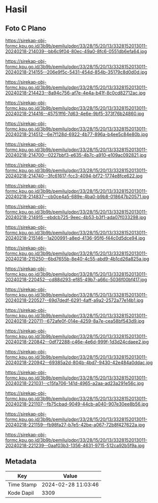 # Hasil

## Foto C Plano

https://sirekap-obj-formc.kpu.go.id/3b9b/pemilu/pdpr/33/28/15/20/13/3328152013011-20240218-214039--bb6c9f04-80ec-49a0-8fc6-0551db6efa64.jpg

https://sirekap-obj-formc.kpu.go.id/3b9b/pemilu/pdpr/33/28/15/20/13/3328152013011-20240218-214155--206e9f5c-5431-454d-854b-35179c8d0d0d.jpg

https://sirekap-obj-formc.kpu.go.id/3b9b/pemilu/pdpr/33/28/15/20/13/3328152013011-20240218-214423--8a94c756-af7e-4e4a-b41f-8c0cd82712ac.jpg

https://sirekap-obj-formc.kpu.go.id/3b9b/pemilu/pdpr/33/28/15/20/13/3328152013011-20240218-214416--45751ff6-7d63-4e6e-9bf5-373f76b24860.jpg

https://sirekap-obj-formc.kpu.go.id/3b9b/pemilu/pdpr/33/28/15/20/13/3328152013011-20240218-214512--6e7f128d-6922-4b77-896a-b4ee5c84e80b.jpg

https://sirekap-obj-formc.kpu.go.id/3b9b/pemilu/pdpr/33/28/15/20/13/3328152013011-20240218-214700--0227bbf3-e635-4b7c-a910-e109ac092821.jpg

https://sirekap-obj-formc.kpu.go.id/3b9b/pemilu/pdpr/33/28/15/20/13/3328152013011-20240218-214740--3fc61617-fcc3-4094-bf72-1774e8fce622.jpg

https://sirekap-obj-formc.kpu.go.id/3b9b/pemilu/pdpr/33/28/15/20/13/3328152013011-20240218-214837--cb0ce4a5-689e-4ba0-b9b8-018647b20571.jpg

https://sirekap-obj-formc.kpu.go.id/3b9b/pemilu/pdpr/33/28/15/20/13/3328152013011-20240218-214915--ebdcb725-9eec-4b53-b3f1-ada07f033298.jpg

https://sirekap-obj-formc.kpu.go.id/3b9b/pemilu/pdpr/33/28/15/20/13/3328152013011-20240218-215146--1a200991-a8ed-4136-95f6-f44c0d5dce94.jpg

https://sirekap-obj-formc.kpu.go.id/3b9b/pemilu/pdpr/33/28/15/20/13/3328152013011-20240218-215250--6bd7655b-8e40-4c55-abd9-4b1cd26a825a.jpg

https://sirekap-obj-formc.kpu.go.id/3b9b/pemilu/pdpr/33/28/15/20/13/3328152013011-20240218-220452--cd88d293-ef85-49b7-a66c-5036f00bf417.jpg

https://sirekap-obj-formc.kpu.go.id/3b9b/pemilu/pdpr/33/28/15/20/13/3328152013011-20240218-220527--69d7dedf-6291-4aff-a9a2-2572a77e14b1.jpg

https://sirekap-obj-formc.kpu.go.id/3b9b/pemilu/pdpr/33/28/15/20/13/3328152013011-20240218-220711--672afe0f-014e-4259-8a7e-cea58bf543d9.jpg

https://sirekap-obj-formc.kpu.go.id/3b9b/pemilu/pdpr/33/28/15/20/13/3328152013011-20240218-220842--0df72288-c46e-4e6d-999f-1d3d24cdaee2.jpg

https://sirekap-obj-formc.kpu.go.id/3b9b/pemilu/pdpr/33/28/15/20/13/3328152013011-20240218-220942--69385a2d-804b-4bd7-9430-42e484a0ddac.jpg

https://sirekap-obj-formc.kpu.go.id/3b9b/pemilu/pdpr/33/28/15/20/13/3328152013011-20240218-221031--c15fa706-141d-4965-a2aa-ad23a291e56c.jpg

https://sirekap-obj-formc.kpu.go.id/3b9b/pemilu/pdpr/33/28/15/20/13/3328152013011-20240218-221107--fb75cbad-9049-44cb-a040-907e30ee8b56.jpg

https://sirekap-obj-formc.kpu.go.id/3b9b/pemilu/pdpr/33/28/15/20/13/3328152013011-20240218-221159--fb98fa27-b7e5-42be-a067-72b8f427622a.jpg

https://sirekap-obj-formc.kpu.go.id/3b9b/pemilu/pdpr/33/28/15/20/13/3328152013011-20240218-221239--0aaf03b3-1356-4631-9715-512ca92b5f9a.jpg


## Metadata

| Key        | Value               |
| ---------- | ------------------- |
| Time Stamp | 2024-02-28 11:03:46 |
| Kode Dapil | 3309                |



